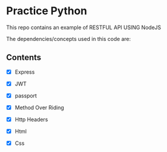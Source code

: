# Practice Python

This repo contains an example of RESTFUL API USING NodeJS

The dependencies/concepts used in this code are:
## Contents 

- [x] Express
- [x] JWT
- [x] passport
- [x] Method Over Riding
- [x] Http Headers
- [x] Html
- [x] Css



